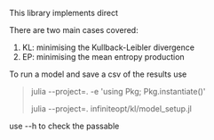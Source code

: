 This library implements direct 

There are two main cases covered: 
1. KL: minimising the Kullback-Leibler divergence
2. EP: minimising the mean entropy production

To run a model and save a csv of the results use 

>julia --project=. -e 'using Pkg; Pkg.instantiate()'
>
>julia --project=. infiniteopt/kl/model_setup.jl 

use --h to check the passable



